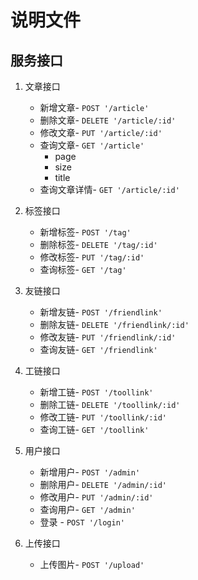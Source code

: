 # 说明文件

## 服务接口

1. 文章接口

   - 新增文章- `POST '/article'`
   - 删除文章- `DELETE '/article/:id'`
   - 修改文章- `PUT '/article/:id'`
   - 查询文章- `GET '/article'`
     - page
     - size
     - title
   - 查询文章详情- `GET '/article/:id'`

2. 标签接口

   - 新增标签- `POST '/tag'`
   - 删除标签- `DELETE '/tag/:id'`
   - 修改标签- `PUT '/tag/:id'`
   - 查询标签- `GET '/tag'`

3. 友链接口

   - 新增友链- `POST '/friendlink'`
   - 删除友链- `DELETE '/friendlink/:id'`
   - 修改友链- `PUT '/friendlink/:id'`
   - 查询友链- `GET '/friendlink'`

4. 工链接口

   - 新增工链- `POST '/toollink'`
   - 删除工链- `DELETE '/toollink/:id'`
   - 修改工链- `PUT '/toollink/:id'`
   - 查询工链- `GET '/toollink'`

5. 用户接口

   - 新增用户- `POST '/admin'`
   - 删除用户- `DELETE '/admin/:id'`
   - 修改用户- `PUT '/admin/:id'`
   - 查询用户- `GET '/admin'`
   - 登录 - `POST '/login'`

6. 上传接口

   - 上传图片- `POST '/upload'`

